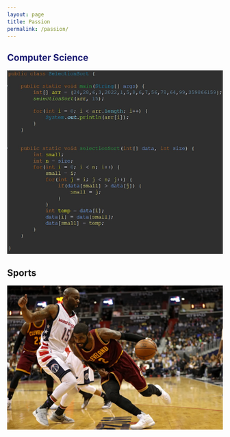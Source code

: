 ```yaml
---
layout: page
title: Passion
permalink: /passion/
---
```


## **<span style='color: MidnightBlue;'>Computer Science</span>**
![code](https://github.com/tsal4/Tad-Salwan-Intro/blob/gh-pages/code.jpg?raw=true)

## **<span style='color: RedBrick;'>Sports</span>**
![sports](https://github.com/tsal4/Tad-Salwan-Intro/blob/gh-pages/sports.jpg?raw=true)
